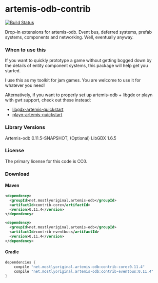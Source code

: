 artemis-odb-contrib
===================

[![Build Status](https://travis-ci.org/DaanVanYperen/artemis-odb-contrib.svg)](https://travis-ci.org/DaanVanYperen/artemis-odb-contrib)

Drop-in extensions for artemis-odb. Event bus, deferred systems, prefab
systems, components and networking. Well, eventually anyway.

### When to use this
If you want to quickly prototype a game without getting bogged down by the
details of entity component systems, this package will help get you started.

I use this as my toolkit for jam games. You are welcome to use it for whatever you need!

Alternatively, if you want to properly set up artemis-odb + libgdx or playn 
with gwt support, check out these instead:
- [libgdx-artemis-quickstart](https://github.com/DaanVanYperen/libgdx-artemis-quickstart)
- [playn-artemis-quickstart](https://github.com/DaanVanYperen/playn-artemis-quickstart)

### Library Versions
Artemis-odb 0.11.5-SNAPSHOT, (Optional) LibGDX 1.6.5

### License
The primary license for this code is CC0.

### Download

#### Maven

```xml
<dependency>
  <groupId>net.mostlyoriginal.artemis-odb</groupId>
  <artifactId>contrib-core</artifactId>
  <version>0.11.4</version>
</dependency>

<dependency>
  <groupId>net.mostlyoriginal.artemis-odb</groupId>
  <artifactId>contrib-eventbus</artifactId>
  <version>0.11.4</version>
</dependency>
```

#### Gradle

```groovy
dependencies { 
    compile "net.mostlyoriginal.artemis-odb:contrib-core:0.11.4"
    compile "net.mostlyoriginal.artemis-odb:contrib-eventbus:0.11.4"
}
```
